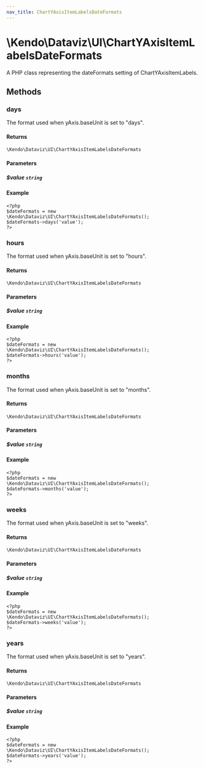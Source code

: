 ```yaml
---
nav_title: ChartYAxisItemLabelsDateFormats
---
```


# \Kendo\Dataviz\UI\ChartYAxisItemLabelsDateFormats

A PHP class representing the dateFormats setting of ChartYAxisItemLabels.


## Methods

### days
The format used when yAxis.baseUnit is set to "days".

#### Returns
`\Kendo\Dataviz\UI\ChartYAxisItemLabelsDateFormats`

#### Parameters

##### $value `string`



#### Example 
    <?php
    $dateFormats = new \Kendo\Dataviz\UI\ChartYAxisItemLabelsDateFormats();
    $dateFormats->days('value');
    ?>

### hours
The format used when yAxis.baseUnit is set to "hours".

#### Returns
`\Kendo\Dataviz\UI\ChartYAxisItemLabelsDateFormats`

#### Parameters

##### $value `string`



#### Example 
    <?php
    $dateFormats = new \Kendo\Dataviz\UI\ChartYAxisItemLabelsDateFormats();
    $dateFormats->hours('value');
    ?>

### months
The format used when yAxis.baseUnit is set to "months".

#### Returns
`\Kendo\Dataviz\UI\ChartYAxisItemLabelsDateFormats`

#### Parameters

##### $value `string`



#### Example 
    <?php
    $dateFormats = new \Kendo\Dataviz\UI\ChartYAxisItemLabelsDateFormats();
    $dateFormats->months('value');
    ?>

### weeks
The format used when yAxis.baseUnit is set to "weeks".

#### Returns
`\Kendo\Dataviz\UI\ChartYAxisItemLabelsDateFormats`

#### Parameters

##### $value `string`



#### Example 
    <?php
    $dateFormats = new \Kendo\Dataviz\UI\ChartYAxisItemLabelsDateFormats();
    $dateFormats->weeks('value');
    ?>

### years
The format used when yAxis.baseUnit is set to "years".

#### Returns
`\Kendo\Dataviz\UI\ChartYAxisItemLabelsDateFormats`

#### Parameters

##### $value `string`



#### Example 
    <?php
    $dateFormats = new \Kendo\Dataviz\UI\ChartYAxisItemLabelsDateFormats();
    $dateFormats->years('value');
    ?>

